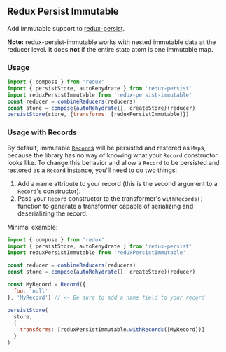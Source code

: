 ## Redux Persist Immutable
Add immutable support to [redux-persist](https://github.com/rt2zz/redux-persist).

**Note:** redux-persist-immutable works with nested immutable data at the reducer level. It does **not** if the entire state atom is one immutable map.

### Usage
```js
import { compose } from 'redux'
import { persistStore, autoRehydrate } from 'redux-persist'
import reduxPersistImmutable from 'redux-persist-immutable'
const reducer = combineReducers(reducers)
const store = compose(autoRehydrate(), createStore)(reducer)
persistStore(store, {transforms: [reduxPersistImmutable]})
```

### Usage with Records
By default, immutable [`Record`s](https://facebook.github.io/immutable-js/docs/#/Record) will be persisted and restored as `Map`s, because the library has no way of knowing what your `Record` constructor looks like. To change this behavior and allow a `Record` to be persisted and restored as a `Record` instance, you'll need to do two things:

1. Add a name attribute to your record (this is the second argument to a `Record`'s constructor).
2. Pass your `Record` constructor to the transformer's `withRecords()` function to generate a transformer capable of serializing and deserializing the record.

Minimal example:
```js
import { compose } from 'redux'
import { persistStore, autoRehydrate } from 'redux-persist'
import reduxPersistImmutable from 'reduxPersistImmutable'

const reducer = combineReducers(reducers)
const store = compose(autoRehydrate(), createStore)(reducer)

const MyRecord = Record({
  foo: 'null'
}, 'MyRecord') // <- Be sure to add a name field to your record 

persistStore(
  store,
  {
    transforms: [reduxPersistImmutable.withRecords([MyRecord])]
  }
)

```